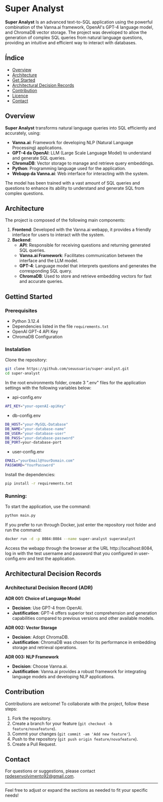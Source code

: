 # Super Analyst

**Super Analyst** Is an advanced text-to-SQL application using the powerful combination of the Vanna.ai framework, OpenAI's GPT-4 language model, and ChromaDB vector storage. The project was developed to allow the generation of complex SQL queries from natural language questions, providing an intuitive and efficient way to interact with databases.

## Índice

- [Overview](#Overview)
- [Architecture](#Architecture)
- [Get Started](#gettind-started)
- [Architectural Decision Records](#architectural-decision-records)
- [Contribution](#contribution)
- [Licence](#licence)
- [Contact](#contact)

## Overview

**Super Analyst** transforms natural language queries into SQL efficiently and accurately, using:

- **Vanna.ai**: Framework for developing NLP (Natural Language Processing) applications.
- **GPT-4 da OpenAI**: LLM (Large Scale Language Model) to understand and generate SQL queries.
- **ChromaDB**: Vector storage to manage and retrieve query embeddings.
- **Python**: Programming language used for the application.
- **Webapp da Vanna.ai**: Web interface for interacting with the system.

The model has been trained with a vast amount of SQL queries and questions to enhance its ability to understand and generate SQL from complex questions.

## Architecture

The project is composed of the following main components:

1. **Frontend**: Developed with the Vanna.ai webapp, it provides a friendly interface for users to interact with the system.
2. **Backend**:
   - **API**: Responsible for receiving questions and returning generated SQL queries.
   - **Vanna.ai Framework**: Facilitates communication between the interface and the LLM model.
   - **GPT-4**: Language model that interprets questions and generates the corresponding SQL query.
   - **ChromaDB**: Used to store and retrieve embedding vectors for fast and accurate queries.

## Gettind Started

### Prerequisites

- Python 3.12.4
- Dependencies listed in the file `requirements.txt`
- OpenAI GPT-4 API Key
- ChromaDB Configuration

### Instalation

Clone the repository:

```bash
git clone https://github.com/seuusuario/super-analyst.git
cd super-analyst
```

In the root environments folder, create 3 ".env" files for the application settings with the following variables below:

- api-config.env
```bash
API_KEY="your-openAI-apiKey"
```

- db-config.env
```bash
DB_HOST="your-MySQL-Database"
DB_NAME="your-database-name"
DB_USER="your-database-user"
DB_PASS="your-database-password"
DB_PORT=your-database-port
```

- user-config.env
```bash
EMAIL="yourEmail@YourDomain.com"
PASSWORD="YourPassword"
```
Install the dependencies:

```bash
pip install -r requirements.txt
```

### Running:

To start the application, use the command:

```bash
python main.py
```

If you prefer to run through Docker, just enter the repository root folder and run the command:

```bash
docker run -d -p 8084:8084 --name super-analyst superanalyst
```

Access the webapp through the browser at the URL http://localhost:8084, log in with the test username and password that you configured in user-config.env and test the application.

## Architectural Decision Records

### Architectural Decision Record (ADR)

**ADR 001: Choice of Language Model**
- **Decision**: Use GPT-4 from OpenAI.
- **Justification**: GPT-4 offers superior text comprehension and generation capabilities compared to previous versions and other available models.

**ADR 002: Vector Storage**
- **Decision**: Adopt ChromaDB.
- **Justification**: ChromaDB was chosen for its performance in embedding storage and retrieval operations.

**ADR 003: NLP Framework**
- **Decision**: Choose Vanna.ai.
- **Justification**: Vanna.ai provides a robust framework for integrating language models and developing NLP applications.

## Contribution

Contributions are welcome! To collaborate with the project, follow these steps:

1. Fork the repository.
2. Create a branch for your feature (`git checkout -b feature/novafeature`).
3. Commit your changes (`git commit -am 'Add new feature'`).
4. Push to the repository (`git push origin feature/novafeature`).
5. Create a Pull Request.

## Contact

For questions or suggestions, please contact [rpdesenvolvimento92@gmail.com](mailto:rpdesenvolvimento92@gmail.com).

---

Feel free to adjust or expand the sections as needed to fit your specific needs!
